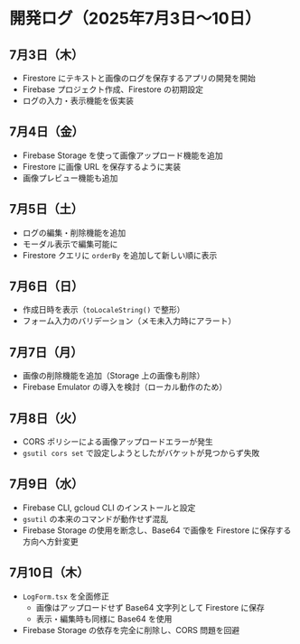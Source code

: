 # 開発ログ（2025年7月3日〜10日）

## 7月3日（木）
- Firestore にテキストと画像のログを保存するアプリの開発を開始
- Firebase プロジェクト作成、Firestore の初期設定
- ログの入力・表示機能を仮実装

## 7月4日（金）
- Firebase Storage を使って画像アップロード機能を追加
- Firestore に画像 URL を保存するように実装
- 画像プレビュー機能も追加

## 7月5日（土）
- ログの編集・削除機能を追加
- モーダル表示で編集可能に
- Firestore クエリに `orderBy` を追加して新しい順に表示

## 7月6日（日）
- 作成日時を表示（`toLocaleString()` で整形）
- フォーム入力のバリデーション（メモ未入力時にアラート）

## 7月7日（月）
- 画像の削除機能を追加（Storage 上の画像も削除）
- Firebase Emulator の導入を検討（ローカル動作のため）

## 7月8日（火）
- CORS ポリシーによる画像アップロードエラーが発生
- `gsutil cors set` で設定しようとしたがバケットが見つからず失敗

## 7月9日（水）
- Firebase CLI, gcloud CLI のインストールと設定
- `gsutil` の本来のコマンドが動作せず混乱
- Firebase Storage の使用を断念し、Base64 で画像を Firestore に保存する方向へ方針変更

## 7月10日（木）
- `LogForm.tsx` を全面修正
  - 画像はアップロードせず Base64 文字列として Firestore に保存
  - 表示・編集時も同様に Base64 を使用
- Firebase Storage の依存を完全に削除し、CORS 問題を回避
